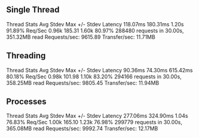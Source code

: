 ## Single Thread

Thread Stats   Avg      Stdev     Max   +/- Stdev
    Latency   118.07ms  180.31ms   1.20s    91.89%
    Req/Sec     0.96k   185.31     1.60k    80.97%
  288480 requests in 30.00s, 351.32MB read
Requests/sec:   9615.89
Transfer/sec:     11.71MB

## Threading

Thread Stats   Avg      Stdev     Max   +/- Stdev
    Latency    90.36ms   74.30ms 615.42ms   80.18%
    Req/Sec     0.98k   101.98     1.10k    83.20%
  294166 requests in 30.00s, 358.25MB read
Requests/sec:   9805.45
Transfer/sec:     11.94MB

## Processes

Thread Stats   Avg      Stdev     Max   +/- Stdev
    Latency   277.06ms  324.90ms   1.04s    76.83%
    Req/Sec     1.00k   165.10     1.23k    76.98%
  299779 requests in 30.00s, 365.08MB read
Requests/sec:   9992.74
Transfer/sec:     12.17MB